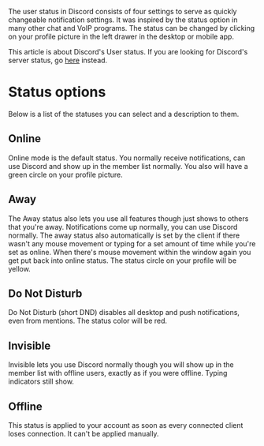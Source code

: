 <!-- TITLE: User Status -->
<!-- SUBTITLE: Quickly switch notifications on or off at the press of a button. -->

The user status in Discord consists of four settings to serve as quickly changeable notification settings. It was inspired by the status option in many other chat and VoIP programs. The status can be changed by clicking on your profile picture in the left drawer in the desktop or mobile app.

This article is about Discord's User status. If you are looking for Discord's server status, go [here](https://status.discordapp.com) instead.

# Status options
Below is a list of the statuses you can select and a description to them.

## Online
Online mode is the default status. You normally receive notifications, can use Discord and show up in the member list normally. You also will have a green circle on your profile picture.

## Away
The Away status also lets you use all features though just shows to others that you're away. Notifications come up normally, you can use Discord normally. 
The away status also automatically is set by the client if there wasn't any mouse movement or typing for a set amount of time while you're set as online. When there's mouse movement within the window again you get put back into online status. The status circle on your profile will be yellow.

## Do Not Disturb
Do Not Disturb (short DND) disables all desktop and push notifications, even from mentions. The status color will be red.

## Invisible
Invisible lets you use Discord normally though you will show up in the member list with offline users, exactly as if you were offline. Typing indicators still show.

## Offline
This status is applied to your account as soon as every connected client loses connection. It can't be applied manually.